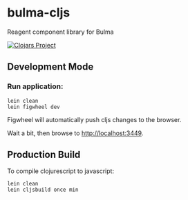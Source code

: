 # bulma-cljs

Reagent component library for Bulma

[![Clojars Project](https://img.shields.io/clojars/v/bulma-cljs.svg)](https://clojars.org/bulma-cljs)

## Development Mode

### Run application:

```
lein clean
lein figwheel dev
```

Figwheel will automatically push cljs changes to the browser.

Wait a bit, then browse to [http://localhost:3449](http://localhost:3449).

## Production Build


To compile clojurescript to javascript:

```
lein clean
lein cljsbuild once min
```
